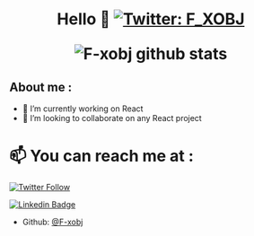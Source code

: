 <h1 align="center"> Hello  👋  
 <a href="https://twitter.com/F_XOBJ">
    <img alt="Twitter: F_XOBJ" src="https://img.shields.io/twitter/follow/F_XOBJ.svg?style=social" target="_blank" />
  </a>
<p>


![F-xobj github stats](https://github-readme-stats.vercel.app/api?username=F-xobj&theme=tokyonight&show_icons=true)

## About me  : 
- 🔭 I’m currently working on React
- 👯 I’m looking to collaborate on any React project 



# 📫 You can reach me at  :
 [![Twitter Follow](https://img.shields.io/twitter/follow/F_XOBJ?color=%231DA1F2&label=Follow%20me&logo=Twitter&style=for-the-badge)](https://twitter.com/F_XOBJ)
 
 [![Linkedin Badge](https://img.shields.io/badge/-Fxobj%20-blue?style=flat-square&logo=Linkedin&logoColor=white&link=https://www.linkedin.com/in/f-xobj)](https://www.linkedin.com/in/f-xobj/)
 
 
* Github: [@F-xobj](https://github.com/F-xobj)

